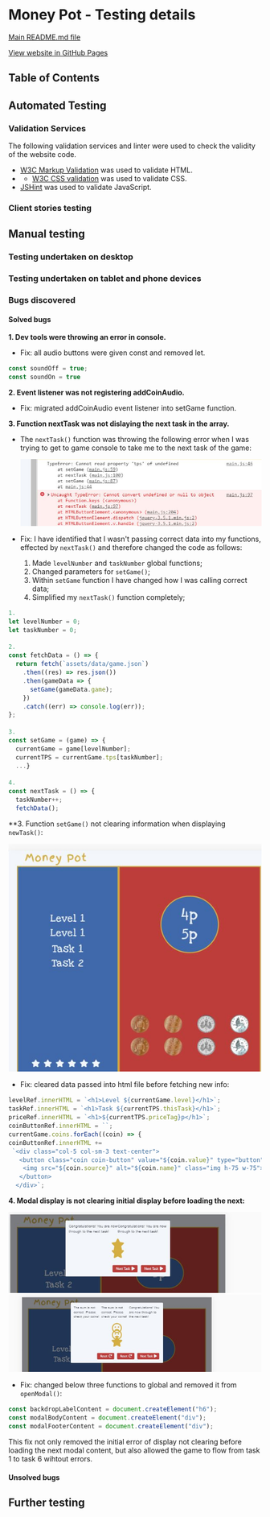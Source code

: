# Money Pot - Testing details

[Main README.md file](README.md)

[View website in GitHub Pages]()

## Table of Contents ##

## Automated Testing ##

### Validation Services ###

The following validation services and linter were used to check the validity of the website code.
- [W3C Markup Validation]( https://validator.w3.org/) was used to validate HTML.
- - [W3C CSS validation](https://jigsaw.w3.org/css-validator/) was used to validate CSS.
- [JSHint](https://jshint.com/) was used to validate JavaScript.

### Client stories testing

## Manual testing

### Testing undertaken on desktop

### Testing undertaken on tablet and phone devices

### Bugs discovered

#### Solved bugs

**1. Dev tools were throwing an error in console.**

- Fix: all audio buttons were given const and removed let.

```javascript
const soundOff = true;
const soundOn = true
```

**2. Event listener was not registering addCoinAudio.**

- Fix: migrated addCoinAudio event listener into setGame function.

**3. Function nextTask was not dislaying the next task in the array.**

- The ```nextTask()``` function was throwing the following error when I was trying to get to game console to take me to the next task of the game:

  ![nextTaskError](/assets//testing/images/nextTaskError.jpg)

- Fix:
  I have identified that I wasn't passing correct data into my functions, effected by ```nextTask()``` and therefore changed the code as follows:
  1. Made ```levelNumber``` and ```taskNumber``` global functions;
  2. Changed parameters for ```setGame()```;
  3. Within ```setGame``` function I have changed how I was calling correct data;
  4. Simplified my ```nextTask()``` function completely;

```javascript
1.
let levelNumber = 0;
let taskNumber = 0;

2.
const fetchData = () => {
  return fetch(`assets/data/game.json`)
    .then((res) => res.json())
    .then(gameData => {
      setGame(gameData.game);
    })
    .catch((err) => console.log(err));
};

3.
const setGame = (game) => {
  currentGame = game[levelNumber];
  currentTPS = currentGame.tps[taskNumber];
  ...}

4.
const nextTask = () => {
  taskNumber++;
  fetchData();
```

**3. Function ```setGame()``` not clearing information when displaying ```newTask()```:

![nextTaskError](/assets//testing/images/nextTaskDisplayError.jpg)

- Fix: cleared data passed into html file before fetching new info:

```javascript
levelRef.innerHTML = `<h1>Level ${currentGame.level}</h1>`;
taskRef.innerHTML = `<h1>Task ${currentTPS.thisTask}</h1>`;
priceRef.innerHTML = `<h1>${currentTPS.priceTag}p</h1>`;
coinButtonRef.innerHTML = ``;
currentGame.coins.forEach((coin) => {
coinButtonRef.innerHTML +=
 `<div class="col-5 col-sm-3 text-center">
   <button class="coin coin-button" value="${coin.value}" type="button" aria-hidden="true">
    <img src="${coin.source}" alt="${coin.name}" class="img h-75 w-75">
   </button>
  </div>`;
```

**4. Modal display is not clearing initial display before loading the next:**

![modalDisplayError](/assets/testing/images/modalDisplayError.jpg)
![modalDisplayError2](/assets/testing/images/modalDisplayError.2.jpg)

- Fix: changed below three functions to global and removed it from ```openModal()```:

```javascript
const backdropLabelContent = document.createElement("h6");
const modalBodyContent = document.createElement("div");
const modalFooterContent = document.createElement("div");
```

This fix not only removed the initial error of display not clearing before loading the next modal content, but also allowed the game to flow from task 1 to task 6 wihtout errors.

#### Unsolved bugs

## Further testing
